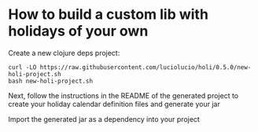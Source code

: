 # How to build a custom lib with holidays of your own

Create a new clojure deps project:

```
curl -LO https://raw.githubusercontent.com/luciolucio/holi/0.5.0/new-holi-project.sh
bash new-holi-project.sh
```

Next, follow the instructions in the README of the generated project to create
your holiday calendar definition files and generate your jar

Import the generated jar as a dependency into your project
